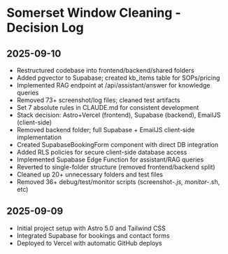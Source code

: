 # Somerset Window Cleaning - Decision Log

## 2025-09-10
- Restructured codebase into frontend/backend/shared folders
- Added pgvector to Supabase; created kb_items table for SOPs/pricing
- Implemented RAG endpoint at /api/assistant/answer for knowledge queries
- Removed 73+ screenshot/log files; cleaned test artifacts
- Set 7 absolute rules in CLAUDE.md for consistent development
- Stack decision: Astro+Vercel (frontend), Supabase (backend), EmailJS (client-side)
- Removed backend folder; full Supabase + EmailJS client-side implementation
- Created SupabaseBookingForm component with direct DB integration
- Added RLS policies for secure client-side database access
- Implemented Supabase Edge Function for assistant/RAG queries
- Reverted to single-folder structure (removed frontend/backend split)
- Cleaned up 20+ unnecessary folders and test files
- Removed 36+ debug/test/monitor scripts (screenshot-*.js, monitor-*.sh, etc)

## 2025-09-09
- Initial project setup with Astro 5.0 and Tailwind CSS
- Integrated Supabase for bookings and contact forms
- Deployed to Vercel with automatic GitHub deploys